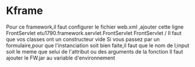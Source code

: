 # Kframe
Pour ce framework,il faut configurer le fichier web.xml ,ajouter cette ligne
<servlet>
        <servlet-name>FrontServlet</servlet-name>
        <servlet-class>etu1790.framework.servlet.FrontServlet</servlet-class>
</servlet>
<servlet-mapping>
        <servlet-name>FrontServlet</servlet-name>
        <url-pattern>/</url-pattern>
</servlet-mapping>
Il faut que vos classes ont un constructeur vide
Si vous passez par un formulaire,pour que l'instanciation soit bien faite,il faut que le nom de l;input soit le meme que selui de l'attribut ou des arguments de la fonction
Il faut ajouter le FW.jar au variable d'environnement
